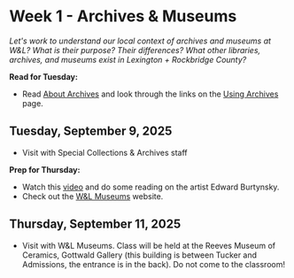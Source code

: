 # Week 1 - Archives & Museums 

*Let's work to understand our local context of archives and museums at W&L? What is their purpose? Their differences? What other libraries, archives, and museums exist in Lexington + Rockbridge County?*

**Read for Tuesday:**

* Read [About Archives](https://www2.archivists.org/about-archives) and look through the links on the [Using Archives](https://www2.archivists.org/usingarchives/) page. 


## Tuesday, September 9, 2025

* Visit with Special Collections & Archives staff 


**Prep for Thursday:**

* Watch this [video](https://www.youtube.com/watch?v=8mMKvYmZpgQ&t=149s) and do some reading on the artist 
Edward Burtynsky. 
* Check out the [W&L Museums]() website. 


## Thursday, September 11, 2025

* Visit with W&L Museums. Class will be held at the Reeves Museum of Ceramics, Gottwald Gallery (this building is between Tucker and Admissions, the entrance is in the back). Do not come to the classroom! 



